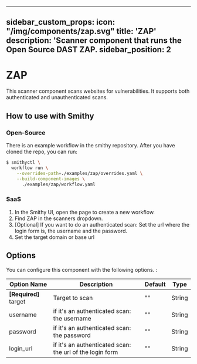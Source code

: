 ***

sidebar\_custom\_props:
icon: "/img/components/zap.svg"
title: 'ZAP'
description: 'Scanner component that runs the Open Source DAST ZAP.
sidebar\_position: 2
--------------------

# ZAP

This scanner component scans websites for vulnerabilities.
It supports both authenticated and unauthenticated scans.

## How to use with Smithy

### Open-Source

There is an example workflow in the smithy repository.
After you have cloned the repo, you can run:

```bash
$ smithyctl \
  workflow run \
    --overrides-path=./examples/zap/overrides.yaml \
    --build-component-images \
      ./examples/zap/workflow.yaml
```

### SaaS

1. In the Smithy UI, open the page to create a new workflow.
2. Find ZAP in the scanners dropdown.
3. \[Optional] If you want to do an authenticated scan: Set the url where the login form is, the username and the password.
4. Set the target domain or base url

## Options

You can configure this component with the following options. :

| Option Name                           | Description                                                                                                                            | Default                                                                                                                      | Type   |
|---------------------------------------|----------------------------------------------------------------------------------------------------------------------------------------|------------------------------------------------------------------------------------------------------------------------------|--------|
| **\[Required]** target | Target to scan |"" | String |
| username | if it's an authenticated scan: the username |"" | String |
| password | if it's an authenticated scan: the password |"" | String |
| login\_url | if it's an authenticated scan: the url of the login form |"" | String |
